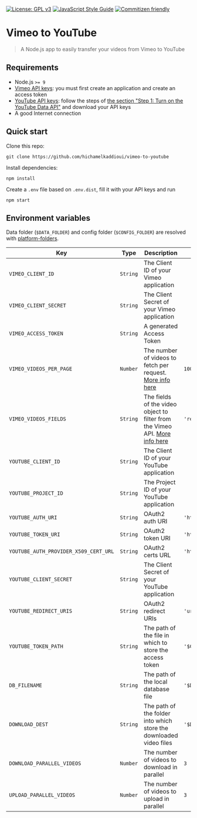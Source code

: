 [![License: GPL v3](https://img.shields.io/badge/License-GPL%20v3-blue.svg)](https://www.gnu.org/licenses/gpl-3.0)
[![JavaScript Style Guide](https://img.shields.io/badge/code_style-standard-brightgreen.svg)](https://standardjs.com)
[![Commitizen friendly](https://img.shields.io/badge/commitizen-friendly-brightgreen.svg)](http://commitizen.github.io/cz-cli/)

# Vimeo to YouTube

> A Node.js app to easily transfer your videos from Vimeo to YouTube

## Requirements

- Node.js `>= 9`
- [Vimeo API keys](https://developer.vimeo.com/api/start): you must first create an application and create an access token
- [YouTube API keys](https://developers.google.com/youtube/v3/getting-started): follow the steps of [the section "Step 1: Turn on the YouTube Data API"](https://developers.google.com/youtube/v3/quickstart/nodejs#step_1_turn_on_the_api_name) and download your API keys
- A good Internet connection

## Quick start

Clone this repo:
```console
git clone https://github.com/hichamelkaddioui/vimeo-to-youtube
```
Install dependencies:
```console
npm install
```

Create a `.env` file based on `.env.dist`, fill it with your API keys and run
```console
npm start
```

## Environment variables

Data folder (`$DATA_FOLDER`) and config folder (`$CONFIG_FOLDER`) are resolved with [platform-folders](https://www.npmjs.com/package/platform-folders).

Key | Type | Description | Default
--|--|--|--
`VIMEO_CLIENT_ID` | `String` | The Client ID of your Vimeo application |
`VIMEO_CLIENT_SECRET` | `String` | The Client Secret of your Vimeo application |
`VIMEO_ACCESS_TOKEN` | `String` | A generated Access Token |
`VIMEO_VIDEOS_PER_PAGE` | `Number` | The number of videos to fetch per request. [More info here](https://developer.vimeo.com/api/common-formats#pagination) | `100`
`VIMEO_VIDEOS_FIELDS` | `String` | The fields of the video object to filter from the Vimeo API. [More info here](https://developer.vimeo.com/api/common-formats#json-filter) | `'resource_key,name,description,tags,files,download,privacy,categories'`
`YOUTUBE_CLIENT_ID` | `String` | The Client ID of your YouTube application |
`YOUTUBE_PROJECT_ID` | `String` | The Project ID of your YouTube application |
`YOUTUBE_AUTH_URI` | `String` | OAuth2 auth URI | `'https://accounts.google.com/o/oauth2/auth'`
`YOUTUBE_TOKEN_URI` | `String` | OAuth2 token URI | `'https://www.googleapis.com/oauth2/v3/token'`
`YOUTUBE_AUTH_PROVIDER_X509_CERT_URL` | `String` | OAuth2 certs URL | `'https://www.googleapis.com/oauth2/v1/certs'`
`YOUTUBE_CLIENT_SECRET` | `String` | The Client Secret of your YouTube application |
`YOUTUBE_REDIRECT_URIS` | `String` | OAuth2 redirect URIs | `'urn:ietf:wg:oauth:2.0:oob,http://localhost'`
`YOUTUBE_TOKEN_PATH` | `String` | The path of the file in which to store the access token | `'$CONFIG_FOLDER/vimeo-to-youtube/youtube-oauth2-credentials.json'`
`DB_FILENAME` | `String` | The path of the local database file | `'$DATA_FOLDER/vimeo-to-youtube/db/videos.db'`
`DOWNLOAD_DEST` | `String` | The path of the folder into which store the downloaded video files | `'$DATA_FOLDER/vimeo-to-youtube/files'`
`DOWNLOAD_PARALLEL_VIDEOS` | `Number` | The number of videos to download in parallel | `3`
`UPLOAD_PARALLEL_VIDEOS` | `Number` | The number of videos to upload in parallel | `3`